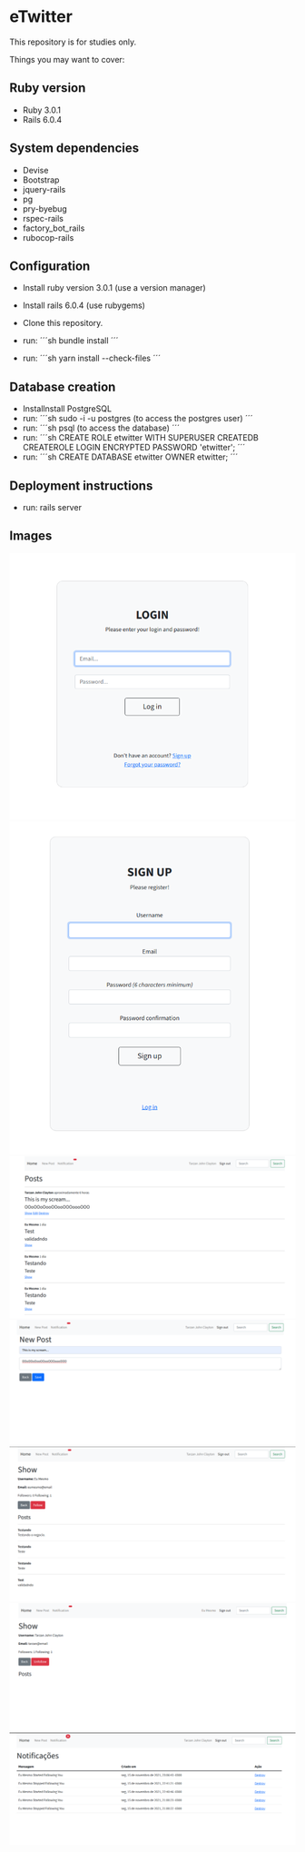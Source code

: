 # eTwitter

This repository is for studies only.

Things you may want to cover:

## Ruby version

 - Ruby 3.0.1
 - Rails 6.0.4

## System dependencies

 - Devise
 - Bootstrap
 - jquery-rails
 - pg
 - pry-byebug
 - rspec-rails
 - factory_bot_rails
 - rubocop-rails

## Configuration

 - Install ruby version 3.0.1 (use a version manager)
 - Install rails 6.0.4 (use rubygems)
 - Clone this repository.
 - run: 
 ´´´sh
 bundle install
 ´´´

 - run: 
 ´´´sh
 yarn install --check-files
 ´´´

## Database creation
 - Installnstall PostgreSQL
 - run: 
 ´´´sh
 sudo -i -u postgres (to access the postgres user)
 ´´´
 - run: 
 ´´´sh
 psql (to access the database)
 ´´´
 - run: 
 ´´´sh
 CREATE ROLE etwitter WITH SUPERUSER CREATEDB CREATEROLE LOGIN ENCRYPTED PASSWORD 'etwitter';
 ´´´
 - run: 
 ´´´sh
 CREATE DATABASE etwitter OWNER etwitter;
 ´´´

## Deployment instructions

 - run: rails server

## Images
![Login](/app/assets/images/login.png)
![Sign up](/app/assets/images/sign_up.png)
![Home page](/app/assets/images/home_page.png)
![New post](/app/assets/images/new_post.png)
![Search](/app/assets/images/search.png)
![User follow](/app/assets/images/follow.png)
![Notification](/app/assets/images/notification.png)
